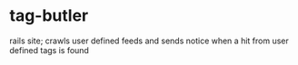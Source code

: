 tag-butler
=============

rails site; crawls user defined feeds and sends notice when a hit from user defined tags is found
